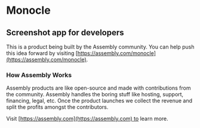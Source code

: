# Monocle

## Screenshot app for developers

This is a product being built by the Assembly community. You can help push this idea forward by visiting [https://assembly.com/monocle](https://assembly.com/monocle).

### How Assembly Works

Assembly products are like open-source and made with contributions from the community. Assembly handles the boring stuff like hosting, support, financing, legal, etc. Once the product launches we collect the revenue and split the profits amongst the contributors.

Visit [https://assembly.com](https://assembly.com) to learn more.
